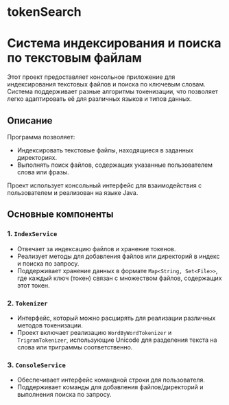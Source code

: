 # tokenSearch
# Система индексирования и поиска по текстовым файлам

Этот проект предоставляет консольное приложение для индексирования текстовых файлов и поиска по ключевым словам. Система поддерживает разные алгоритмы токенизации, что позволяет легко адаптировать её для различных языков и типов данных.

## Описание

Программа позволяет:
- Индексировать текстовые файлы, находящиеся в заданных директориях.
- Выполнять поиск файлов, содержащих указанные пользователем слова или фразы.

Проект использует консольный интерфейс для взаимодействия с пользователем и реализован на языке Java.

## Основные компоненты

### 1. `IndexService`
- Отвечает за индексацию файлов и хранение токенов.
- Реализует методы для добавления файлов или директорий в индекс и поиска по запросу.
- Поддерживает хранение данных в формате `Map<String, Set<File>>`, где каждый ключ (токен) связан с множеством файлов, содержащих этот токен.

### 2. `Tokenizer`
- Интерфейс, который можно расширять для реализации различных методов токенизации.
- Проект включает реализацию `WordByWordTokenizer` и `TrigramTokenizer`, использующие Unicode для разделения текста на слова или триграммы соответственно.

### 3. `ConsoleService`
- Обеспечивает интерфейс командной строки для пользователя.
- Поддерживает команды для добавления файлов/директорий и выполнения поиска по запросу.
